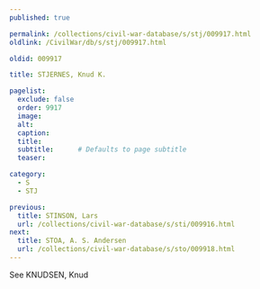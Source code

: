 ```yaml
---
published: true

permalink: /collections/civil-war-database/s/stj/009917.html
oldlink: /CivilWar/db/s/stj/009917.html

oldid: 009917

title: STJERNES, Knud K.

pagelist:
  exclude: false
  order: 9917
  image: 
  alt:
  caption:
  title:
  subtitle:      # Defaults to page subtitle
  teaser:

category: 
  - S 
  - STJ

previous:
  title: STINSON, Lars
  url: /collections/civil-war-database/s/sti/009916.html  
next:
  title: STOA, A. S. Andersen
  url: /collections/civil-war-database/s/sto/009918.html   
---
```

See KNUDSEN, Knud
